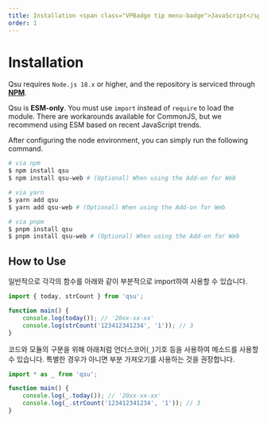 ```yaml
---
title: Installation <span class="VPBadge tip menu-badge">JavaScript</span>
order: 1
---
```


# Installation <Badge type="tip" text="JavaScript" />

Qsu requires `Node.js 18.x` or higher, and the repository is serviced through **[NPM](https://npmjs.com)**.

Qsu is **ESM-only**. You must use `import` instead of `require` to load the module. There are workarounds available for CommonJS, but we recommend using ESM based on recent JavaScript trends.

After configuring the node environment, you can simply run the following command.

```bash
# via npm
$ npm install qsu
$ npm install qsu-web # (Optional) When using the Add-on for Web

# via yarn
$ yarn add qsu
$ yarn add qsu-web # (Optional) When using the Add-on for Web

# via pnpm
$ pnpm install qsu
$ pnpm install qsu-web # (Optional) When using the Add-on for Web
```

## How to Use

일반적으로 각각의 함수를 아래와 같이 부분적으로 import하여 사용할 수 있습니다.

```javascript
import { today, strCount } from 'qsu';

function main() {
	console.log(today()); // '20xx-xx-xx'
	console.log(strCount('123412341234', '1')); // 3
}
```

코드와 모듈의 구분을 위해 아래처럼 언더스코어(`_`)기호 등을 사용하여 메소드를 사용할 수 있습니다. 특별한 경우가 아니면 부분 가져오기를 사용하는 것을 권장합니다.

```javascript
import * as _ from 'qsu';

function main() {
	console.log(_.today()); // '20xx-xx-xx'
	console.log(_.strCount('123412341234', '1')); // 3
}
```
